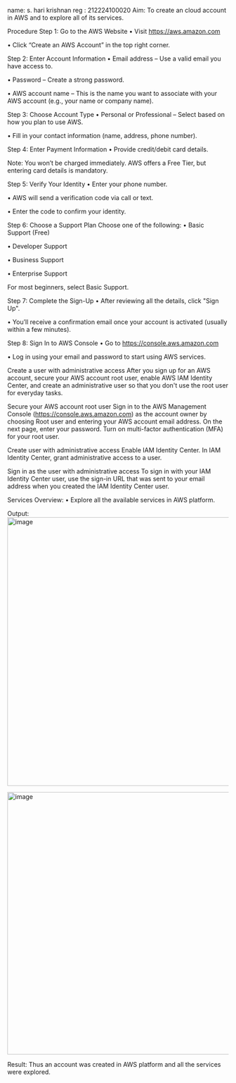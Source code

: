 name: s. hari krishnan
reg : 212224100020
Aim:
To create an cloud account in AWS and to explore all of its services.

Procedure
Step 1: Go to the AWS Website
• Visit https://aws.amazon.com

• Click “Create an AWS Account” in the top right corner.

Step 2: Enter Account Information
• Email address – Use a valid email you have access to.

• Password – Create a strong password.

• AWS account name – This is the name you want to associate with your AWS account (e.g., your name or company name).

Step 3: Choose Account Type
• Personal or Professional – Select based on how you plan to use AWS.

• Fill in your contact information (name, address, phone number).

Step 4: Enter Payment Information
• Provide credit/debit card details.

Note: You won’t be charged immediately. AWS offers a Free Tier, but entering card details is mandatory.

Step 5: Verify Your Identity
• Enter your phone number.

• AWS will send a verification code via call or text.

• Enter the code to confirm your identity.

Step 6: Choose a Support Plan
Choose one of the following: • Basic Support (Free)

• Developer Support

• Business Support

• Enterprise Support

For most beginners, select Basic Support.

Step 7: Complete the Sign-Up
• After reviewing all the details, click "Sign Up".

• You’ll receive a confirmation email once your account is activated (usually within a few minutes).

Step 8: Sign In to AWS Console
• Go to https://console.aws.amazon.com

• Log in using your email and password to start using AWS services.

Create a user with administrative access
After you sign up for an AWS account, secure your AWS account root user, enable AWS IAM Identity Center, and create an administrative user so that you don't use the root user for everyday tasks.

Secure your AWS account root user
Sign in to the AWS Management Console (https://console.aws.amazon.com) as the account owner by choosing Root user and entering your AWS account email address. On the next page, enter your password. Turn on multi-factor authentication (MFA) for your root user.

Create user with administrative access
Enable IAM Identity Center. In IAM Identity Center, grant administrative access to a user.

Sign in as the user with administrative access
To sign in with your IAM Identity Center user, use the sign-in URL that was sent to your email address when you created the IAM Identity Center user.

Services Overview:
• Explore all the available services in AWS platform.

Output:
<img width="1071" height="610" alt="image" src="https://github.com/user-attachments/assets/585e0a72-0c70-4242-ad51-c4ac23a9beef" />


<img width="1066" height="596" alt="image" src="https://github.com/user-attachments/assets/9355f8ab-4407-4ea6-ab1b-a5d1f3c54cf9" />


Result:
Thus an account was created in AWS platform and all the services were explored.
